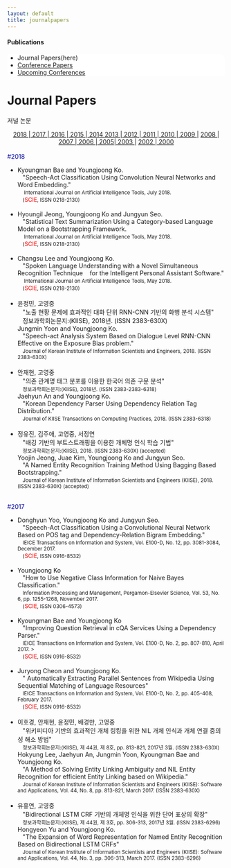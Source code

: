 ```yaml
---
layout: default
title: journalpapers
---
```

 <h4>Publications</h4>
 <div class="linklink" style = "background-color:#ffffff;border-radius:0 15px">
          <ul class="posts-list">
            <li>Journal Papers(here)
            </li>
            <li class="post-link">
                <a class="post-title" href="https://youngjoongko.github.io/Publications/conferencepapers/">Conference Papers</a>
            </li>
            <li class="post-link">
                <a class="post-title" href="https://youngjoongko.github.io/Publications/upcomingconferences/">Upcoming Conferences</a>
            </li>
          </ul>
  </div>



<div class="post">
	<h1 class="pageTitle">Journal Papers</h1>	
	<p class="meta">저널 논문</p>
	<div class="linklink" style = "text-align:center;">
		<a href="#1"> 2018 </a>|<a href="#2"> 2017 </a>|<a href="#3"> 2016 </a>|<a href="#4"> 2015 </a>|<a href="#5"> 2014 </a>
		<a href="#6"> 2013 </a>|<a href="#7"> 2012 </a>|<a href="#8"> 2011 </a>|<a href="#9"> 2010 </a>|<a href="#10"> 2009 </a>|
		<a href="#11"> 2008 </a>|<a href="#12"> 2007 </a>|<a href="#13"> 2006 </a>|<a href="#14"> 2005</a>|<a href="#15"> 2003 </a>|
		<a href="#16"> 2002 </a>|<a href="#17"> 2000 </a></div>
	
</div>
<br>
<a name="1"><font style = "color:#0000A5;">#2018</font></a>
<ul>
		                <li>Kyoungman Bae and Youngjoong Ko. 
					<br>&nbsp;&nbsp;&nbsp;&quot;Speech-Act Classification Using Convolution Neural Networks and Word Embedding.&quot;
					<br>&nbsp;&nbsp;&nbsp;<small> International Journal on Artificial Intelligence Tools, July 2018.</small>
					<br>&nbsp;&nbsp;&nbsp;<small>(<font size="2" color="red">SCIE</font>, ISSN 0218-2130)</small>
				</li><br>
				<li>Hyoungil Jeong, Youngjoong Ko and Jungyun Seo. 
					<br>&nbsp;&nbsp;&nbsp;&quot;Statistical Text Summarization Using a Category-based Language Model on a Bootstrapping Framework.
					<br>&nbsp;&nbsp;&nbsp;<small> International Journal on Artificial Intelligence Tools, May 2018.</small>
					<br>&nbsp;&nbsp;&nbsp;<small>(<font size="2" color="red">SCIE</font>, ISSN 0218-2130)</small>
				</li><br>
				<li>Changsu Lee and Youngjoong Ko.
					<br>&nbsp;&nbsp;&nbsp;&quot;Spoken Language Understanding with a Novel Simultaneous Recognition Technique  &nbsp;&nbsp;&nbsp;for the Intelligent Personal Assistant Software.&quot;
					<br>&nbsp;&nbsp;&nbsp;<small> International Journal on Artificial Intelligence Tools, May 2018.</small>
					<br>&nbsp;&nbsp;&nbsp;<small>(<font size="2" color="red">SCIE</font>, ISSN 0218-2130)</small>
				</li><br>
				<li>  윤정민, 고영중
					<br>&nbsp;&nbsp;&nbsp;&quot;노출 현황 문제에 효과적인 대화 단위 RNN-CNN 기반의 화행 분석 시스템"
					<br>&nbsp;&nbsp;&nbsp;정보과학회논문지:(KIISE),  2018년. (ISSN 2383-630X)
					<br>Jungmin Yoon and Youngjoong Ko.
					<br>&nbsp;&nbsp;&nbsp;&quot;Speech-act Analysis System Based on Dialogue Level RNN-CNN Effective on the Exposure Bias problem.&quot;
					<br>&nbsp;&nbsp;&nbsp;<small>Journal of Korean Institute of Information Scientists and Engineers, 2018. (ISSN 2383-630X)</small>
				</li><br>
				<li>안재현, 고영중
					<br>&nbsp;&nbsp;&nbsp;&quot;의존 관계명 태그 분포를 이용한 한국어 의존 구문 분석"
					<br>&nbsp;&nbsp;&nbsp;<small>정보과학회논문지:(KIISE),  2018년. (ISSN 2383-2383-6318) </small>							<br>Jaehyun An and Youngjoong Ko.
					<br>&nbsp;&nbsp;&nbsp;&quot;Korean Dependency Parser Using Dependency Relation Tag Distribution.&quot;
					<br>&nbsp;&nbsp;&nbsp;<small>Journal of KIISE Transactions on Computing Practices,  2018. (ISSN 2383-6318)</small>
				</li><br>
				<li> 정유진, 김주애, 고영중, 서정연
					<br>&nbsp;&nbsp;&nbsp;&quot;배깅 기반의 부트스트래핑을 이용한 개체명 인식 학습 기법"
					<br>&nbsp;&nbsp;&nbsp;<small>정보과학회논문지:(KIISE), 2018.  (ISSN 2383-630X) (accepted)</small>
		               		<br>Yoojin Jeong, Juae Kim, Youngjoong Ko and Jungyun Seo. 
					<br>&nbsp;&nbsp;&nbsp;&quot;A Named Entity Recognition Training Method Using Bagging Based Bootstrapping.&quot;
					<br>&nbsp;&nbsp;&nbsp;<small>Journal of Korean Institute of Information Scientists and Engineers (KIISE), 2018. (ISSN 2383-630X) (accepted)</small>
				</li><br>           
</ul>

<a name="2"><font style = "color:#0000A5;">#2017</font></a>
<ul>
		                <li>Donghyun Yoo, Youngjoong Ko and Jungyun Seo. 
				<br>&nbsp;&nbsp;&nbsp;"Speech-Act Classification Using a Convolutional Neural Network Based on POS tag and    Dependency-Relation Bigram Embedding."
				<br>&nbsp;&nbsp;&nbsp;<small>IEICE Transactions on Information and System, Vol. E100-D, No. 12, pp. 3081-3084, December 2017. </small>
				<br>&nbsp;&nbsp;&nbsp;<small>(<font size="2" color="red">SCIE</font>, ISSN 0916-8532)</small>
				</li><br>
				<li>Youngjoong Ko 
				<br>&nbsp;&nbsp;&nbsp;"How to Use Negative Class Information for Naive Bayes Classification." 
				<br>&nbsp;&nbsp;&nbsp;<small>Information Processing and Management, Pergamon-Elsevier Science, Vol. 53, No. 6, pp. 1255-1268,    November 2017. </small>
				<br>&nbsp;&nbsp;&nbsp;<small>(<font size="2" color="red">SCIE</font>, ISSN 0306-4573)</small>
				</li><br>
				<li>Kyoungman Bae and Youngjoong Ko
				<br>&nbsp;&nbsp;&nbsp;"Improving Question Retrieval in cQA Services Using a Dependency Parser." 
				<br>&nbsp;&nbsp;&nbsp;<small>IEICE Transactions on Information and System, Vol. E100-D, No. 2, pp. 807-810, April 2017. ></small>
				<br>&nbsp;&nbsp;&nbsp;<small>(<font size="2" color="red">SCIE</font>, ISSN 0916-8532)</small>
				</li><br>
				<li>Juryong Cheon and Youngjoong Ko. 
				<br>&nbsp;&nbsp;&nbsp;" Automatically Extracting Parallel Sentences from Wikipedia Using Sequential Matching of Language    Resources" 
				<br>&nbsp;&nbsp;&nbsp;<small>IEICE Transactions on Information and System, Vol. E100-D, No. 2, pp. 405-408, February 2017. </small>
				<br>&nbsp;&nbsp;&nbsp;<small>(<font size="2" color="red">SCIE</font>, ISSN 0916-8532)</small>
				</li><br>
				<li>이호경, 안재현, 윤정민, 배경만, 고영중  
				<br>&nbsp;&nbsp;&nbsp;"위키피디아 기반의 효과적인 개체 링킹을 위한 NIL 개체 인식과 개체 연결 중의성 해소 방법" 
				<br>&nbsp;&nbsp;&nbsp;<small>정보과학회논문지:(KIISE), 제 44권, 제 8호, pp. 813-821, 2017년 3월. (ISSN 2383-630X)</small>
				<br>Hokyung Lee, Jaehyun An, Jungmin Yoon, Kyoungman Bae and Youngjoong Ko.  
				<br>&nbsp;&nbsp;&nbsp;"A Method of Solving Entity Linking Ambiguity and NIL Entity Recognition for efficient Entity Linking based on Wikipedia." 
				<br>&nbsp;&nbsp;&nbsp;<small>Journal of Korean Institute of Information Scientists and Engineers (KIISE): Software and Applications, 
   Vol. 44, No. 8, pp. 813-821, March 2017. (ISSN 2383-630X)</small>
				</li><br>
				<li>유홍연, 고영중 
				<br>&nbsp;&nbsp;&nbsp;"Bidirectional LSTM CRF 기반의 개체명 인식을 위한 단어 표상의 확장" 
				<br>&nbsp;&nbsp;&nbsp;<small>정보과학회논문지:(KIISE), 제 44권, 제 3호, pp. 306-313, 2017년 3월. (ISSN 2383-6296)</small>
				<br>Hongyeon Yu and Youngjoong Ko. 
				<br>&nbsp;&nbsp;&nbsp;"The Expansion of Word Representation for Named Entity Recognition Based on Bidirectional LSTM CRFs" 
				<br>&nbsp;&nbsp;&nbsp;<small>Journal of Korean Institute of Information Scientists and Engineers (KIISE): Software and Applications, Vol. 44, No. 3, pp. 306-313, March 2017. (ISSN 2383-6296)</small>
				</li><br>
</ul>
